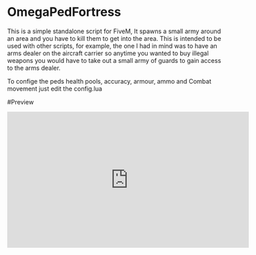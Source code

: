 # OmegaPedFortress
This is a simple standalone script for FiveM, It spawns a small army around an area and you have to kill them to get into the area. This is intended to be used with other scripts, for example, the one I had in mind was to have an arms dealer on the aircraft carrier so anytime you wanted to buy illegal weapons you would have to take out a small army of guards to gain access to the arms dealer.

To confige the peds health pools, accuracy, armour, ammo and Combat movement just edit the config.lua 

#Preview 
<iframe width="560" height="315" src="https://www.youtube.com/embed/dZvjnGvQ0nI" title="YouTube video player" frameborder="0" allow="accelerometer; autoplay; clipboard-write; encrypted-media; gyroscope; picture-in-picture" allowfullscreen></iframe>
